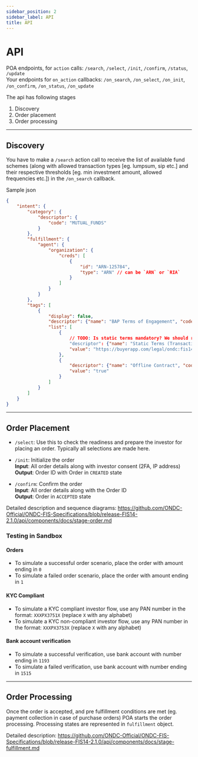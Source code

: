 ```yaml
---
sidebar_position: 2
sidebar_label: API
title: API
---
```


# API

POA endpoints, for `action` calls: `/search`, `/select`, `/init`, `/confirm`, `/status`, `/update`  
Your endpoints for `on_action` callbacks: `/on_search`, `/on_select`, `/on_init`, `/on_confirm`, `/on_status`, `/on_update`

The api has following stages

1. Discovery
2. Order placement
3. Order processing

---
## Discovery

You have to make a `/search` action call to receive the list of available fund schemes (along with allowed transaction types [eg. lumpsum, sip etc.] and their respective thresholds [eg. min investment amount, allowed frequencies etc.]) in the `/on_search` callback.

Sample json

```json
{
    "intent": {
        "category": {
            "descriptor": {
                "code": "MUTUAL_FUNDS"
            }
        },
        "fulfillment": {
            "agent": {
                "organization": {
                    "creds": [
                        {
                            "id": "ARN-125784",
                            "type": "ARN" // can be `ARN` or `RIA`
                        }
                    ]
                }
            }
        },
        "tags": [
            {
                "display": false,
                "descriptor": {"name": "BAP Terms of Engagement", "code": "BAP_TERMS"},
                "list": [
                    {
                        // TODO: Is static terms mandatory? We should remove that
                        "descriptor": {"name": "Static Terms (Transaction Level)", "code": "STATIC_TERMS"},
                        "value": "https://buyerapp.com/legal/ondc:fis14/static_terms?v=0.1"
                    },
                    {
                        "descriptor": {"name": "Offline Contract", "code": "OFFLINE_CONTRACT"},
                        "value": "true"
                    }
                ]
            }
        ]
    }
}
```

---
## Order Placement

- `/select`: Use this to check the readiness and prepare the investor for placing an order. Typically all selections are made here.  

- `/init`: Initialize the order  
**Input**: All order details along with investor consent (2FA, IP address)  
**Output**: Order ID with Order in `CREATED` state

- `/confirm`: Confirm the order  
**Input**: All order details along with the Order ID  
**Output**: Order in `ACCEPTED` state

Detailed description and sequence diagrams: https://github.com/ONDC-Official/ONDC-FIS-Specifications/blob/release-FIS14-2.1.0/api/components/docs/stage-order.md

### Testing in Sandbox
#### Orders
- To simulate a successful order scenario, place the order with amount ending in `0`
- To simulate a failed order scenario, place the order with amount ending in `1`

#### KYC Compliant
- To simulate a KYC compliant investor flow, use any PAN number in the format: `XXXPX3751X` (replace `X` with any alphabet)
- To simulate a KYC non-compliant investor flow, use any PAN number in the format: `XXXPX3753X` (replace `X` with any alphabet)

#### Bank account verification
- To simulate a successful verification, use bank account with number ending in `1193`
- To simulate a failed verification, use bank account with number ending in `1515`

---
## Order Processing
Once the order is accepted, and pre fulfillment conditions are met (eg. payment collection in case of purchase orders) POA starts the order processing. Processing states are represented in `fulfillment` object.

Detailed description: https://github.com/ONDC-Official/ONDC-FIS-Specifications/blob/release-FIS14-2.1.0/api/components/docs/stage-fulfillment.md
